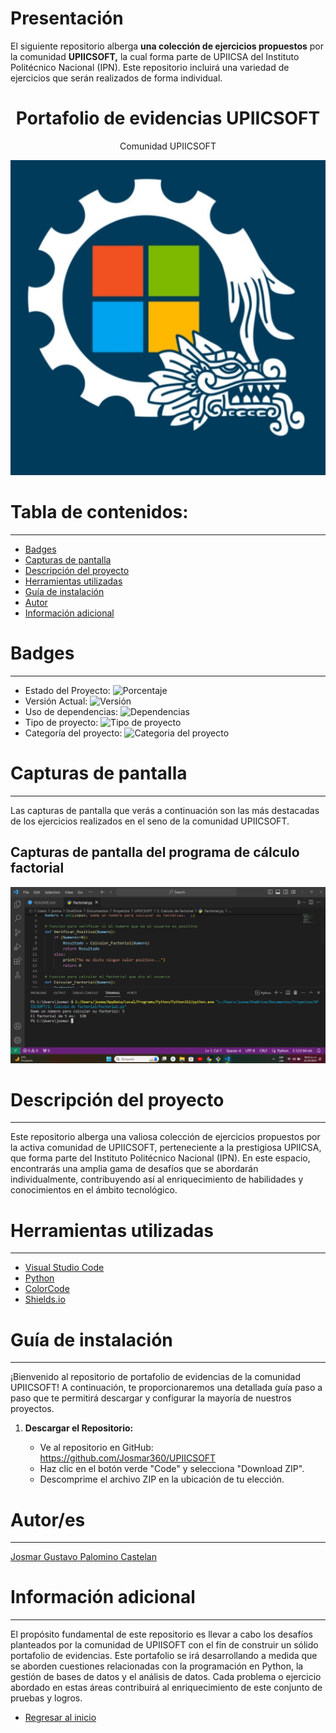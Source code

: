 # Presentación

El siguiente repositorio alberga **una colección de ejercicios propuestos** por la comunidad **UPIICSOFT,** la cual forma parte de UPIICSA del Instituto Politécnico Nacional (IPN). Este repositorio incluirá una variedad de ejercicios que serán realizados de forma individual.

<h1 align="center"> Portafolio de evidencias UPIICSOFT </h1>
<p align="center"> Comunidad UPIICSOFT </p>
<p align="center"><img src="README/1_Portada.png"/></p>

# Tabla de contenidos:

---

- [Badges](#badges)
- [Capturas de pantalla](#capturas-de-pantalla)
- [Descripción del proyecto](#descripción-del-proyecto)
- [Herramientas utilizadas](#herramientas-utilizadas)
- [Guía de instalación](#guía-de-instalación)
- [Autor](#autores)
- [Información adicional](#información-adicional)

# Badges

---

- Estado del Proyecto: ![Porcentaje](https://img.shields.io/badge/Porcentaje-En%20proceso-%23F1948A%20)
- Versión Actual: ![Versión](https://img.shields.io/badge/Versi%C3%B3n-1.0.2-%23D2B4DE%20%20)
- Uso de dependencias: ![Dependencias](https://img.shields.io/badge/Dependencias-No-%23AED6F1%20)
- Tipo de proyecto: ![Tipo de proyecto](https://img.shields.io/badge/Tipo-Python-%23A9DFBF)
- Categoría del proyecto: ![Categoria del proyecto](https://img.shields.io/badge/Categor%C3%ADa-Portafolio%20de%20evidencia-%23FAD7A0%20)

# Capturas de pantalla

---

Las capturas de pantalla que verás a continuación son las más destacadas de los ejercicios realizados en el seno de la comunidad UPIICSOFT.

## Capturas de pantalla del programa de cálculo factorial

![Ejercico Factorial](README/2_Ejercicio_Factorial.png)

# Descripción del proyecto

---

Este repositorio alberga una valiosa colección de ejercicios propuestos por la activa comunidad de UPIICSOFT, perteneciente a la prestigiosa UPIICSA, que forma parte del Instituto Politécnico Nacional (IPN). En este espacio, encontrarás una amplia gama de desafíos que se abordarán individualmente, contribuyendo así al enriquecimiento de habilidades y conocimientos en el ámbito tecnológico.

# Herramientas utilizadas

---

- [Visual Studio Code](https://code.visualstudio.com/)
- [Python](https://www.python.org/)
- [ColorCode](https://htmlcolorcodes.com/es/)
- [Shields.io](https://shields.io/badges/static-badge)

# Guía de instalación

---

¡Bienvenido al repositorio de portafolio de evidencias de la comunidad UPIICSOFT! A continuación, te proporcionaremos una detallada guía paso a paso que te permitirá descargar y configurar la mayoría de nuestros proyectos.

1. **Descargar el Repositorio:**

   - Ve al repositorio en GitHub: https://github.com/Josmar360/UPIICSOFT
   - Haz clic en el botón verde "Code" y selecciona "Download ZIP".
   - Descomprime el archivo ZIP en la ubicación de tu elección.

# Autor/es

---

[Josmar Gustavo Palomino Castelan](https://linktr.ee/josmar360)

# Información adicional

---

El propósito fundamental de este repositorio es llevar a cabo los desafíos planteados por la comunidad de UPIISOFT con el fin de construir un sólido portafolio de evidencias. Este portafolio se irá desarrollando a medida que se aborden cuestiones relacionadas con la programación en Python, la gestión de bases de datos y el análisis de datos. Cada problema o ejercicio abordado en estas áreas contribuirá al enriquecimiento de este conjunto de pruebas y logros.

- [Regresar al inicio](#presentación)
